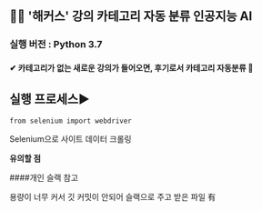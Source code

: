 ## 👸🤴 **'해커스' 강의 카테고리 자동 분류 인공지능 AI**

### 실행 버전 : Python 3.7

#### ✔ 카테고리가 없는 새로운 강의가 들어오면, 후기로서 카테고리 자동분류 💖



## 실행 프로세스▶

    from selenium import webdriver


Selenium으로 사이트 데이터 크롤링




**유의할 점** 

####개인 슬랙 참고 

용량이 너무 커서 깃 커밋이 안되어
슬랙으로 주고 받은 파일 有


